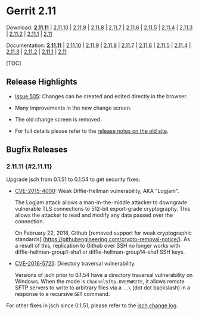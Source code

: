 # Gerrit 2.11

Download: **[2.11.11](https://gerrit-releases.storage.googleapis.com/gerrit-2.11.11.war)**
| [2.11.10](https://gerrit-releases.storage.googleapis.com/gerrit-2.11.10.war)
| [2.11.9](https://gerrit-releases.storage.googleapis.com/gerrit-2.11.9.war)
| [2.11.8](https://gerrit-releases.storage.googleapis.com/gerrit-2.11.8.war)
| [2.11.7](https://gerrit-releases.storage.googleapis.com/gerrit-2.11.7.war)
| [2.11.6](https://gerrit-releases.storage.googleapis.com/gerrit-2.11.6.war)
| [2.11.5](https://gerrit-releases.storage.googleapis.com/gerrit-2.11.5.war)
| [2.11.4](https://gerrit-releases.storage.googleapis.com/gerrit-2.11.4.war)
| [2.11.3](https://gerrit-releases.storage.googleapis.com/gerrit-2.11.3.war)
| [2.11.2](https://gerrit-releases.storage.googleapis.com/gerrit-2.11.2.war)
| [2.11.1](https://gerrit-releases.storage.googleapis.com/gerrit-2.11.1.war)
| [2.11](https://gerrit-releases.storage.googleapis.com/gerrit-2.11.war)

Documentation: **[2.11.11](https://gerrit-documentation.storage.googleapis.com/Documentation/2.11.11/index.html)**
| [2.11.10](https://gerrit-documentation.storage.googleapis.com/Documentation/2.11.10/index.html)
| [2.11.9](https://gerrit-documentation.storage.googleapis.com/Documentation/2.11.9/index.html)
| [2.11.8](https://gerrit-documentation.storage.googleapis.com/Documentation/2.11.8/index.html)
| [2.11.7](https://gerrit-documentation.storage.googleapis.com/Documentation/2.11.7/index.html)
| [2.11.6](https://gerrit-documentation.storage.googleapis.com/Documentation/2.11.6/index.html)
| [2.11.5](https://gerrit-documentation.storage.googleapis.com/Documentation/2.11.5/index.html)
| [2.11.4](https://gerrit-documentation.storage.googleapis.com/Documentation/2.11.4/index.html)
| [2.11.3](https://gerrit-documentation.storage.googleapis.com/Documentation/2.11.3/index.html)
| [2.11.2](https://gerrit-documentation.storage.googleapis.com/Documentation/2.11.2/index.html)
| [2.11.1](https://gerrit-documentation.storage.googleapis.com/Documentation/2.11.1/index.html)
| [2.11](https://gerrit-documentation.storage.googleapis.com/Documentation/2.11/index.html)

[TOC]

## Release Highlights

* [Issue 505](https://bugs.chromium.org/p/gerrit/issues/detail?id=505):
Changes can be created and edited directly in the browser.

* Many improvements in the new change screen.

* The old change screen is removed.

* For full details please refer to the [release notes on the old site](http://gerrit-documentation.storage.googleapis.com/ReleaseNotes/ReleaseNotes-2.11.html).

## Bugfix Releases

### 2.11.11 {#2.11.11}

Upgrade jsch from 0.1.51 to 0.1.54 to get security fixes:

* [CVE-2015-4000](https://nvd.nist.gov/vuln/detail/CVE-2015-4000): Weak Diffie-Hellman
vulnerability, AKA "Logjam".

  The Logjam attack allows a man-in-the-middle attacker to downgrade vulnerable TLS
  connections to 512-bit export-grade cryptography. This allows the attacker to read
  and modify any data passed over the connection.

  On February 22, 2018, Github [removed support for weak cryptographic standards]
  (https://githubengineering.com/crypto-removal-notice/). As a result of this,
  replication to Github over SSH no longer works with diffie-hellman-group1-sha1 or
  diffie-hellman-group14-sha1 SSH keys.

* [CVE-2016-5725](https://nvd.nist.gov/vuln/detail/CVE-2016-5725): Directory traversal
vulnerability.

  Versions of jsch prior to 0.1.54 have a directory traversal vulnerability
  on Windows. When the mode is `ChannelSftp.OVERWRITE`, it allows remote SFTP
  servers to write to arbitrary files via a `..\` (dot dot backslash) in a
  response to a recursive `GET` command.

For other fixes in jsch since 0.1.51, please refer to the
[jsch change log](http://www.jcraft.com/jsch/ChangeLog).
